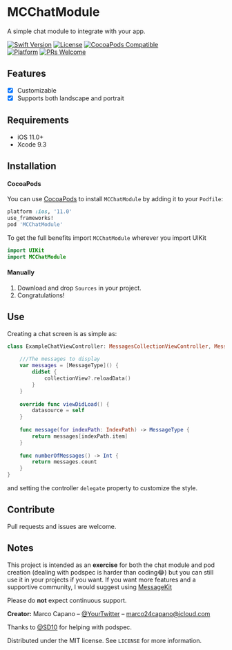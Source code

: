 # MCChatModule
A simple chat module to integrate with your app.

[![Swift Version][swift-image]][swift-url]
[![License][license-image]][license-url]
[![CocoaPods Compatible](https://img.shields.io/cocoapods/v/MCChatModule.svg)](https://img.shields.io/cocoapods/v/MCChatModule.svg)  
[![Platform](https://img.shields.io/cocoapods/p/MCChatModule.svg?style=flat)](http://cocoapods.org/pods/MCChatModule)
[![PRs Welcome](https://img.shields.io/badge/PRs-welcome-brightgreen.svg?style=flat-square)](http://makeapullrequest.com) 

## Features

- [x] Customizable
- [x] Supports both landscape and portrait

## Requirements

- iOS 11.0+
- Xcode 9.3

## Installation

#### CocoaPods
You can use [CocoaPods](http://cocoapods.org/) to install `MCChatModule` by adding it to your `Podfile`:

```ruby
platform :ios, '11.0'
use_frameworks!
pod 'MCChatModule'
```

To get the full benefits import `MCChatModule` wherever you import UIKit

``` swift
import UIKit
import MCChatModule
```

#### Manually
1. Download and drop ```Sources``` in your project.  
2. Congratulations! 

## Use
Creating a chat screen is as simple as:

``` swift
class ExampleChatViewController: MessagesCollectionViewController, MessagesCollectionViewControllerDataSource {
    
    ///The messages to display
    var messages = [MessageType]() {
        didSet {
            collectionView?.reloadData()
        }
    }
    
    override func viewDidLoad() {
        datasource = self
    }
    
    func message(for indexPath: IndexPath) -> MessageType {
        return messages[indexPath.item]
    }
    
    func numberOfMessages() -> Int {
        return messages.count
    }
}
```

and setting the controller `delegate` property to customize the style.

## Contribute

Pull requests and issues are welcome.

## Notes

This project is intended as an **exercise** for both the chat module and pod creation (dealing with podspec is harder than coding😂) but you can still use it in your projects if you want. If you want more features and a supportive community, I would suggest using [MessageKit](https://github.com/MessageKit/MessageKit)

Please do **not** expect continuous support.

**Creator:**
Marco Capano – [@YourTwitter](https://twitter.com/marcocapano1) – marco24capano@icloud.com

Thanks to [@SD10](https://github.com/SD10) for helping with podspec.

Distributed under the MIT license. See ``LICENSE`` for more information.


[swift-image]:https://img.shields.io/badge/swift-4.0-orange.svg
[swift-url]: https://swift.org/
[license-image]: https://img.shields.io/badge/License-MIT-blue.svg
[license-url]: LICENSE
[travis-image]: https://img.shields.io/travis/dbader/node-datadog-metrics/master.svg?style=flat-square
[travis-url]: https://travis-ci.org/dbader/node-datadog-metrics
[codebeat-image]: https://codebeat.co/badges/c19b47ea-2f9d-45df-8458-b2d952fe9dad
[codebeat-url]: https://codebeat.co/projects/github-com-vsouza-awesomeios-com

